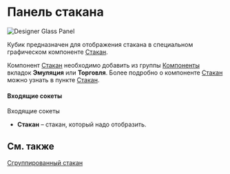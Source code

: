 # Панель стакана

![Designer Glass Panel](~/images/Designer_Glass_Panel.png)

Кубик предназначен для отображения стакана в специальном графическом компоненте [Стакан](Designer_Depth_Panel2.md).

Компонент [Стакан](Designer_Depth_Panel2.md) необходимо добавить из группы [Компоненты](Designer_Components.md) вкладок **Эмуляция** или **Торговля**. Более подробно о компоненте [Стакан](Designer_Depth_Panel2.md) можно узнать в пункте [Стакан](Designer_Depth_Panel2.md). 

#### Входящие сокеты

Входящие сокеты

- **Стакан** – стакан, который надо отобразить.

## См. также

[Сгруппированный стакан](Designer_Depth_Grouped.md)
